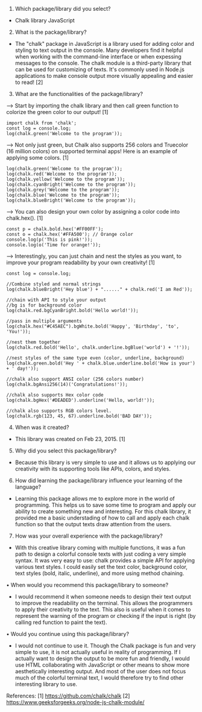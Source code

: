 1. Which package/library did you select?
- Chalk library JavaScript

2. What is the package/library?
- The "chalk" package in JavaScript is a library used for adding color and styling to text output in the console. Many developers find it helpful when working with the command-line interface or when expessing messages to the console. The chalk module is a third-party library that can be used for customizing of texts. It's commonly used in Node.js applications to make console output more visually appealing and easier to read! [2]
 
3. What are the functionalities of the package/library?
  
--> Start by importing the chalk library and then call green function to colorize the green color to our output! [1]

````
import chalk from 'chalk';
const log = console.log;
log(chalk.green('Welcome to the program'));
````

--> Not only just green, but Chalk also supports 256 colors and Truecolor (16 million colors) on supported terminal apps! Here is an example of applying some colors. [1]

````
log(chalk.green('Welcome to the program'));
log(chalk.red('Welcome to the program'));
log(chalk.yellow('Welcome to the program'));
log(chalk.cyanBright('Welcome to the program'));
log(chalk.grey('Welcome to the program'));
log(chalk.blue('Welcome to the program'));
log(chalk.blueBright('Welcome to the program'));
````

--> You can also design your own color by assigning a color code into chalk.hex(<color code>). [1]

````
const p = chalk.bold.hex('#FF00FF');
const o = chalk.hex('#FFA500'); // Orange color
console.log(p('This is pink!'));
console.log(o('Time for orange!'));
````

--> Interestingly, you can just chain and nest the styles as you want, to improve your program readability by your own creativity! [1]

````
const log = console.log;

//Combine styled and normal strings
log(chalk.blueBright('Hey blue') + "......" + chalk.red('I am Red'));

//chain with API to style your output
//bg is for background color
log(chalk.red.bgCyanBright.bold('Hello world!'));

//pass in multiple arguments
log(chalk.hex("#C45AEC").bgWhite.bold('Happy', 'Birthday', 'to', 'You!'));

//nest them together
log(chalk.red.bold('Hello', chalk.underline.bgBlue('world') + '!'));

//nest styles of the same type even (color, underline, background)
log(chalk.green.bold('Hey ' + chalk.blue.underline.bold('How is your') + ' day!'));

//chalk also support ANSI color (256 colors number)
log(chalk.bgAnsi256(14)('Congratulations!'));

//chalk also supports Hex color code
log(chalk.bgHex('#DEADED').underline('Hello, world!'));

//chalk also supports RGB colors level.
log(chalk.rgb(123, 45, 67).underline.bold('BAD DAY'));
````

4. When was it created?
- This library was created on Feb 23, 2015. [1]

5. Why did you select this package/library? 
- Because this library is very simple to use and it allows us to applying our creativity with its supporting tools like APIs, colors, and styles.

6. How did learning the package/library influence your learning of the language? 
- Learning this package allows me to explore more in the world of programming. This helps us to save some time to program and apply our ability to create something new and interesting. For this chalk library, it provided me a basic understading of how to call and apply each chalk function so that the output texts draw attention from the users. 

7. How was your overall experience with the package/library?
- With this creative library coming with multiple functions, it was a fun path to design a colorful console texts with just coding a very simple syntax.
It was very easy to use: chalk provides a simple API for applying various text styles. I could easily set the text color, background color, text styles (bold, italic, underline), and more using method chaining.

• When would you recommend this package/library to someone?
- I would recommend it when someone needs to design their text output to improve the readability on the terminal. This allows the programmers to apply their creativity to the text. This also is useful when it comes to represent the warning of the program or checking if the input is right (by calling red function to paint the text).

• Would you continue using this package/library? 
- I would not continue to use it. Though the Chalk package is fun and very simple to use, it is not actually useful in reality of programming. If I actually want to design the output to be more fun and friendly, I would use HTML collaborating with JavaScript or other means to show more aesthetically interesting output. And most of the user does not focus much of the colorful terminal text, I would therefore try to find other interesting library to use.

References:
[1] https://github.com/chalk/chalk
[2] https://www.geeksforgeeks.org/node-js-chalk-module/



